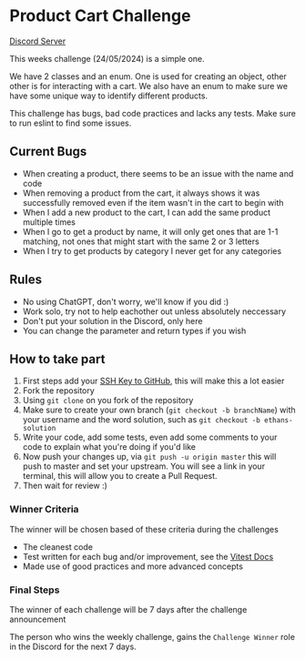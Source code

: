 # Product Cart Challenge

[Discord Server](https://discord.gg/UmYGKbntvt)

This weeks challenge (24/05/2024) is a simple one.

We have 2 classes and an enum. One is used for creating an object, other other is for interacting with a cart.
We also have an enum to make sure we have some unique way to identify different products.

This challenge has bugs, bad code practices and lacks any tests. Make sure to run eslint to find some issues.

## Current Bugs
- When creating a product, there seems to be an issue with the name and code
- When removing a product from the cart, it always shows it was successfully  removed even if the item wasn't in the cart to begin with
- When I add a new product to the cart, I can add the same product multiple times
- When I go to get a product by name, it will only get ones that are 1-1 matching, not ones that might start with the same 2 or 3 letters
- When I try to get products by category I never get for any categories

## Rules
- No using ChatGPT, don't worry, we'll know if you did :)
- Work solo, try not to help eachother out unless absolutely neccessary
- Don't put your solution in the Discord, only here
- You can change the parameter and return types if you wish

## How to take part
1. First steps add your [SSH Key to GitHub](https://docs.github.com/en/authentication/connecting-to-github-with-ssh), this will make this a lot easier
2. Fork the repository
3. Using `git clone` on you fork of the repository
4. Make sure to create your own branch (`git checkout -b branchName`) with your username and the word solution, such as `git checkout -b ethans-solution`
5. Write your code, add some tests, even add some comments to your code to explain what you're doing if you'd like
6. Now push your changes up, via `git push -u origin master` this will push to master and set your upstream. You will see a link in your terminal, this will allow you to create a Pull Request.
7. Then wait for review :)

### Winner Criteria
The winner will be chosen based of these criteria during the challenges

- The cleanest code
- Test written for each bug and/or improvement, see the [Vitest Docs](https://vitest.dev/guide/)
- Made use of good practices and more advanced concepts

### Final Steps
The winner of each challenge will be 7 days after the challenge announcement

The person who wins the weekly challenge, gains the `Challenge Winner` role in the Discord for the next 7 days.
